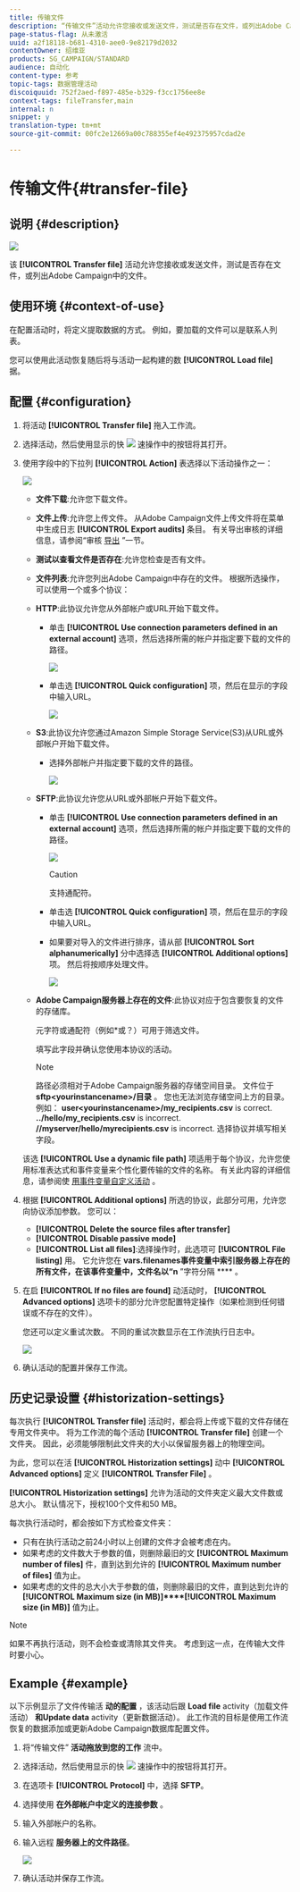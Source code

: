 ```yaml
---
title: 传输文件
description: “传输文件”活动允许您接收或发送文件，测试是否存在文件，或列出Adobe Campaign中的文件。
page-status-flag: 从未激活
uuid: a2f18118-b681-4310-aee0-9e82179d2032
contentOwner: 绍维亚
products: SG_CAMPAIGN/STANDARD
audience: 自动化
content-type: 参考
topic-tags: 数据管理活动
discoiquuid: 752f2aed-f897-485e-b329-f3cc1756ee8e
context-tags: fileTransfer,main
internal: n
snippet: y
translation-type: tm+mt
source-git-commit: 00fc2e12669a00c788355ef4e492375957cdad2e

---
```



# 传输文件{#transfer-file}

## 说明 {#description}

![](assets/file_transfer.png)

该 **[!UICONTROL Transfer file]** 活动允许您接收或发送文件，测试是否存在文件，或列出Adobe Campaign中的文件。

## 使用环境 {#context-of-use}

在配置活动时，将定义提取数据的方式。 例如，要加载的文件可以是联系人列表。

您可以使用此活动恢复随后将与活动一起构建的数 **[!UICONTROL Load file]** 据。

## 配置 {#configuration}

1. 将活动 **[!UICONTROL Transfer file]** 拖入工作流。
1. 选择活动，然后使用显示的快 ![](assets/edit_darkgrey-24px.png) 速操作中的按钮将其打开。
1. 使用字段中的下拉列 **[!UICONTROL Action]** 表选择以下活动操作之一：

   ![](assets/wkf_file_transfer_01.png)

   * **文件下载**:允许您下载文件。
   * **文件上传**:允许您上传文件。 从Adobe Campaign文件上传文件将在菜单中生成日志 **[!UICONTROL Export audits]** 条目。 有关导出审核的详细信息，请参阅“审核 [导出](../../administration/using/auditing-export-logs.md) ”一节。
   * **测试以查看文件是否存在**:允许您检查是否有文件。
   * **文件列表**:允许您列出Adobe Campaign中存在的文件。
   根据所选操作，可以使用一个或多个协议：

   * **HTTP**:此协议允许您从外部帐户或URL开始下载文件。

      * 单击 **[!UICONTROL Use connection parameters defined in an external account]** 选项，然后选择所需的帐户并指定要下载的文件的路径。

         ![](assets/wkf_file_transfer_03.png)

      * 单击选 **[!UICONTROL Quick configuration]** 项，然后在显示的字段中输入URL。

         ![](assets/wkf_file_transfer_04.png)
   * **S3**:此协议允许您通过Amazon Simple Storage Service(S3)从URL或外部帐户开始下载文件。

      * 选择外部帐户并指定要下载的文件的路径。

         ![](assets/wkf_file_transfer_08.png)
   * **SFTP**:此协议允许您从URL或外部帐户开始下载文件。

      * 单击 **[!UICONTROL Use connection parameters defined in an external account]** 选项，然后选择所需的帐户并指定要下载的文件的路径。

         ![](assets/wkf_file_transfer_07.png)

         >[!CAUTION]
         >
         >支持通配符。

      * 单击选 **[!UICONTROL Quick configuration]** 项，然后在显示的字段中输入URL。
      * 如果要对导入的文件进行排序，请从部 **[!UICONTROL Sort alphanumerically]** 分中选择选 **[!UICONTROL Additional options]** 项。 然后将按顺序处理文件。

         ![](assets/wkf_file_transfer_sort.png)
   * **Adobe Campaign服务器上存在的文件**:此协议对应于包含要恢复的文件的存储库。

      元字符或通配符（例如*或？）可用于筛选文件。

      填写此字段并确认您使用本协议的活动。

      >[!NOTE]
      >
      >路径必须相对于Adobe Campaign服务器的存储空间目录。 文件位于 **sftp&lt;yourinstancename&gt;/目录** 。 您也无法浏览存储空间上方的目录。 例如： **user&lt;yourinstancename&gt;/my_recipients.csv** is correct. **../hello/my_recipients.csv** is incorrect. **//myserver/hello/myrecipients.csv** is incorrect.
   选择协议并填写相关字段。

   该选 **[!UICONTROL Use a dynamic file path]** 项适用于每个协议，允许您使用标准表达式和事件变量来个性化要传输的文件的名称。 有关此内容的详细信息，请参阅使 [用事件变量自定义活动](../../automating/using/calling-a-workflow-with-external-parameters.md#customizing-activities-with-events-variables) 。

1. 根据 **[!UICONTROL Additional options]** 所选的协议，此部分可用，允许您向协议添加参数。 您可以：

   * **[!UICONTROL Delete the source files after transfer]**
   * **[!UICONTROL Disable passive mode]**
   * **[!UICONTROL List all files]**:选择操作时，此选项可 **[!UICONTROL File listing]** 用。 它允许您在 **vars.filenames事件变量中索引服务器上存在的所有文件，在该事件变量中，文件名以“n** ”字符分隔 **** 。

1. 在启 **[!UICONTROL If no files are found]** 动活动时， **[!UICONTROL Advanced options]** 选项卡的部分允许您配置特定操作（如果检测到任何错误或不存在的文件）。

   您还可以定义重试次数。 不同的重试次数显示在工作流执行日志中。

   ![](assets/wkf_file_transfer_09.png)

1. 确认活动的配置并保存工作流。

## 历史记录设置 {#historization-settings}

每次执行 **[!UICONTROL Transfer file]** 活动时，都会将上传或下载的文件存储在专用文件夹中。 将为工作流的每个活动 **[!UICONTROL Transfer file]** 创建一个文件夹。 因此，必须能够限制此文件夹的大小以保留服务器上的物理空间。

为此，您可以在活 **[!UICONTROL Historization settings]** 动中 **[!UICONTROL Advanced options]** 定义 **[!UICONTROL Transfer File]** 。

**[!UICONTROL Historization settings]** 允许为活动的文件夹定义最大文件数或总大小。 默认情况下，授权100个文件和50 MB。

每次执行活动时，都会按如下方式检查文件夹：

* 只有在执行活动之前24小时以上创建的文件才会被考虑在内。
* 如果考虑的文件数大于参数的值，则删除最旧的文 **[!UICONTROL Maximum number of files]** 件，直到达到允许的 **[!UICONTROL Maximum number of files]** 值为止。
* 如果考虑的文件的总大小大于参数的值，则删除最旧的文件，直到达到允许的 **[!UICONTROL Maximum size (in MB)]****[!UICONTROL Maximum size (in MB)]** 值为止。

>[!NOTE]
如果不再执行活动，则不会检查或清除其文件夹。 考虑到这一点，在传输大文件时要小心。

## Example {#example}

以下示例显示了文件传输活 **动的配置** ，该活动后跟 **Load file** activity（加载文件活动） **和Update data** activity（更新数据活动）。 此工作流的目标是使用工作流恢复的数据添加或更新Adobe Campaign数据库配置文件。

1. 将“传输文件” **活动拖放到您的工作** 流中。
1. 选择活动，然后使用显示的快 ![](assets/edit_darkgrey-24px.png) 速操作中的按钮将其打开。
1. 在选项卡 **[!UICONTROL Protocol]** 中，选择 **SFTP**。
1. 选择使用 **在外部帐户中定义的连接参数** 。
1. 输入外部帐户的名称。
1. 输入远程 **服务器上的文件路径**。

   ![](assets/wkf_file_transfer_07.png)

1. 确认活动并保存工作流。

